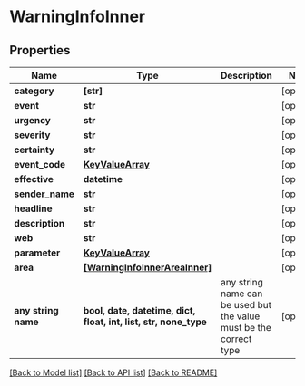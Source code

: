 # WarningInfoInner


## Properties
Name | Type | Description | Notes
------------ | ------------- | ------------- | -------------
**category** | **[str]** |  | [optional] 
**event** | **str** |  | [optional] 
**urgency** | **str** |  | [optional] 
**severity** | **str** |  | [optional] 
**certainty** | **str** |  | [optional] 
**event_code** | [**KeyValueArray**](KeyValueArray.md) |  | [optional] 
**effective** | **datetime** |  | [optional] 
**sender_name** | **str** |  | [optional] 
**headline** | **str** |  | [optional] 
**description** | **str** |  | [optional] 
**web** | **str** |  | [optional] 
**parameter** | [**KeyValueArray**](KeyValueArray.md) |  | [optional] 
**area** | [**[WarningInfoInnerAreaInner]**](WarningInfoInnerAreaInner.md) |  | [optional] 
**any string name** | **bool, date, datetime, dict, float, int, list, str, none_type** | any string name can be used but the value must be the correct type | [optional]

[[Back to Model list]](../README.md#documentation-for-models) [[Back to API list]](../README.md#documentation-for-api-endpoints) [[Back to README]](../README.md)


